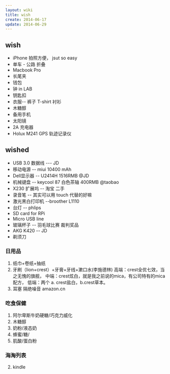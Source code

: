 ```yaml
---
layout: wiki
title: wish
create: 2014-06-17
update: 2014-06-29
---
```


## wish
* iPhone 拍照方便， jsut so easy
* 单车 - 公路 折叠
* Macbook Pro
* 长尾夹
* 钱包
* 钟 in LAB
* 钥匙扣
* 衣服--  裤子  T-shirt 衬衫
* 木糖醇
* 备用手机
* 太阳镜
* 2A 充电器
* Holux M241 GPS 轨迹记录仪

## wished
* USB 3.0 数据线 --- JD
* 移动电源 -- miui 10400 mAh
* Dell显示器 -- U2414H 1516RMB @JD
* 机械键盘 -- keycool 87 白色茶轴 400RMB @taobao
* X230 扩展坞 -- 淘宝 二手
* 录音笔 -- 其实可以用 touch 代替的好嘛
* 激光黑白打印机 --broother L1110
* 台灯 -- phlips
* SD card for RPi
* Micro USB line
* 玻璃杯子 -- 羽毛球比赛 裁判奖品
* AKG K420 -- JD
* 剃须刀
### 日用品
1. 纸巾+卷纸+抽纸
2. 牙刷（lion+crest）+牙膏+牙线+漱口水(李施德林)
高端：crest全优七效，当之无愧的旗舰，
中端：crest炫白，就是我之前说的mica，有公司特有的mica配方，
低端：两个 a. crest盐白，b.crest草本。
3. 耳塞 隔绝噪音 amazon.cn 

### 吃食保健
1. 阿尔卑斯牛奶硬糖/巧克力威化
2. 木糖醇
3. 奶粉/液态奶
4. 蜂蜜/糖/
5. 肌酸/蛋白粉


### 海淘列表
2. kindle


